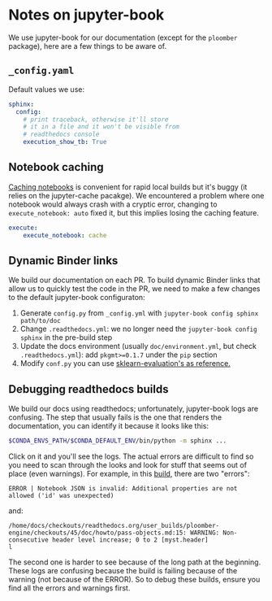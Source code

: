 # Notes on jupyter-book

We use jupyter-book for our documentation (except for the `ploomber` package), here are a few things to  be aware of.

## `_config.yaml`

Default values we use:

```yaml
sphinx:
  config:
    # print traceback, otherwise it'll store
    # it in a file and it won't be visible from
    # readthedocs console
    execution_show_tb: True
```

## Notebook caching

[Caching notebooks](https://jupyterbook.org/en/stable/content/execute.html#trigger-notebook-execution) is convenient for rapid local builds but it's buggy (it relies on the jupyter-cache pacakge). We encountered a problem where one notebook would always crash with a cryptic error, changing to `execute_notebook: auto` fixed it, but this implies losing the caching feature.

```yaml
execute:
    execute_notebook: cache
```

## Dynamic Binder links

We build our documentation on each PR. To build dynamic Binder links that allow us to quickly test the code in the PR, we need to make a few changes to the default jupyter-book configuraton:

1. Generate `config.py` from `_config.yml` with `jupyter-book config sphinx path/to/doc`
2. Change `.readthedocs.yml`: we no longer need the `jupyter-book config sphinx` in the pre-build step
3. Update the docs environment (usually `doc/environment.yml`, but check `.readthedocs.yml`): add `pkgmt>=0.1.7` under the `pip` section
4. Modify `conf.py` you can use [sklearn-evaluation's as reference.](https://github.com/ploomber/sklearn-evaluation/blob/master/docs/conf.py)

## Debugging readthedocs builds

We build our docs using readthedocs; unfortunately, jupyter-book logs are confusing. The step that usually fails is the one that renders the
documentation, you can identify it because it looks like this:

```sh
$CONDA_ENVS_PATH/$CONDA_DEFAULT_ENV/bin/python -m sphinx ...
```

Click on it and you'll see the logs. The actual errors are difficult to find so you need to scan through the looks and look for stuff that
seems out of place (even warnings). For example, in this [build](https://readthedocs.org/projects/ploomber-engine/builds/19445615/), there
are two "errors":

```
ERROR | Notebook JSON is invalid: Additional properties are not allowed ('id' was unexpected)
```

and:

```
/home/docs/checkouts/readthedocs.org/user_builds/ploomber-engine/checkouts/45/doc/howto/pass-objects.md:15: WARNING: Non-consecutive header level increase; 0 to 2 [myst.header]
l
```

The second one is harder to see because of the long path at the beginning. These logs are confusing because the build is failing because of the warning (not because of the ERROR). So to debug these builds, ensure you find all the errors and warnings first.



